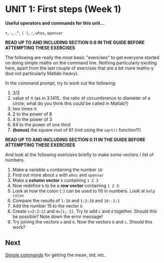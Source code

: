 #  UNIT 1: First steps (Week 1)

**Useful operators and commands for this unit...**

``+``, ``-``, ``.^``, ``( )``, ``:``, ``whos``, ``openvar``

**READ UP TO AND INCLUDING SECTION 0.6 IN THE GUIDE BEFORE ATTEMPTING THESE EXERCISES**

The following are really the most basic "exercises" to get everyone started on doing simple maths on the command line. Nothing particularly exciting here, apart from the last couple of exercises that are a bit more maths-y (but not particularly Matlab-heavy).

In the command prompt, try to work out the following:

1.	3/2
2.	value of π (as in 3.1415.. the ratio of circumference to diameter of a circle; what do you think this could be called in Matlab?)
3.	two times π
4.	2 to the power of 8
5.	4 to the power of 3
6.	64 to the power of one third
7.	**(bonus)** the square root of 81 (not using the ``sqrt()`` function?!)


**READ UP TO AND INCLUDING SECTION 0.11 IN THE GUIDE BEFORE ATTEMPTING THESE EXERCISES**

And look at the following exercises briefly to make some vectors / list of numbers.

1.	Make a variable ``a`` containing the number ``10``
2.	Find out more about ``a`` with ``whos`` and ``openvar``
3.	Make a **column vector** ``b`` containing ``1 2 3``
4.	Now redefine ``b`` to be a **row vector** containing ``1 2 3``
5.	Look at how the colon (``:``) can be used to fill in numbers. Look at ``help colon``
6.	Compare the results of ``1:10``  and ``1:2:10`` and ``10:-1:1``
7.	Add the number 15 to the vector ``b``
8.  Create ``c=2:2:12`` and ``d=[1; 2]``. Try to add ``c`` and ``d`` together. Should this be possible? Note down the error message!
9.  Try joining the vectors ``a`` and ``b``. Now the vectors ``b`` and ``c``. Should this work?

##  Next

[Simple commands](02-simpleCommands.md) for getting the mean, std, etc.

